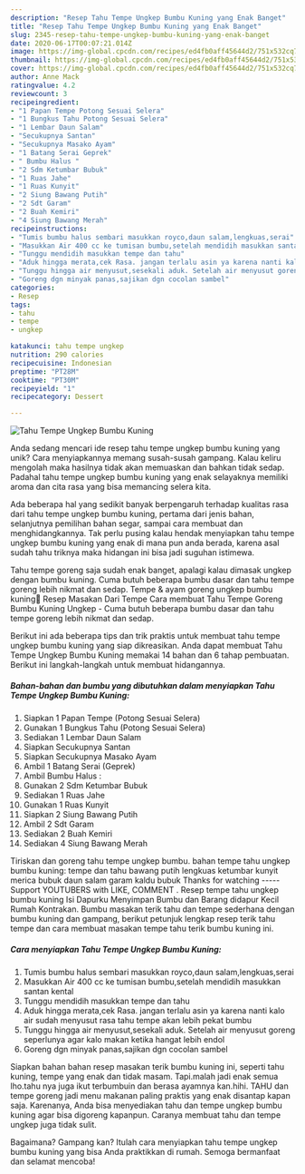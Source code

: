 ```yaml
---
description: "Resep Tahu Tempe Ungkep Bumbu Kuning yang Enak Banget"
title: "Resep Tahu Tempe Ungkep Bumbu Kuning yang Enak Banget"
slug: 2345-resep-tahu-tempe-ungkep-bumbu-kuning-yang-enak-banget
date: 2020-06-17T00:07:21.014Z
image: https://img-global.cpcdn.com/recipes/ed4fb0aff45644d2/751x532cq70/tahu-tempe-ungkep-bumbu-kuning-foto-resep-utama.jpg
thumbnail: https://img-global.cpcdn.com/recipes/ed4fb0aff45644d2/751x532cq70/tahu-tempe-ungkep-bumbu-kuning-foto-resep-utama.jpg
cover: https://img-global.cpcdn.com/recipes/ed4fb0aff45644d2/751x532cq70/tahu-tempe-ungkep-bumbu-kuning-foto-resep-utama.jpg
author: Anne Mack
ratingvalue: 4.2
reviewcount: 3
recipeingredient:
- "1 Papan Tempe Potong Sesuai Selera"
- "1 Bungkus Tahu Potong Sesuai Selera"
- "1 Lembar Daun Salam"
- "Secukupnya Santan"
- "Secukupnya Masako Ayam"
- "1 Batang Serai Geprek"
- " Bumbu Halus "
- "2 Sdm Ketumbar Bubuk"
- "1 Ruas Jahe"
- "1 Ruas Kunyit"
- "2 Siung Bawang Putih"
- "2 Sdt Garam"
- "2 Buah Kemiri"
- "4 Siung Bawang Merah"
recipeinstructions:
- "Tumis bumbu halus sembari masukkan royco,daun salam,lengkuas,serai"
- "Masukkan Air 400 cc ke tumisan bumbu,setelah mendidih masukkan santan kental"
- "Tunggu mendidih masukkan tempe dan tahu"
- "Aduk hingga merata,cek Rasa. jangan terlalu asin ya karena nanti kalo air sudah menyusut rasa tahu tempe akan lebih pekat bumbu"
- "Tunggu hingga air menyusut,sesekali aduk. Setelah air menyusut goreng seperlunya agar kalo makan ketika hangat lebih endol"
- "Goreng dgn minyak panas,sajikan dgn cocolan sambel"
categories:
- Resep
tags:
- tahu
- tempe
- ungkep

katakunci: tahu tempe ungkep 
nutrition: 290 calories
recipecuisine: Indonesian
preptime: "PT28M"
cooktime: "PT30M"
recipeyield: "1"
recipecategory: Dessert

---
```



![Tahu Tempe Ungkep Bumbu Kuning](https://img-global.cpcdn.com/recipes/ed4fb0aff45644d2/751x532cq70/tahu-tempe-ungkep-bumbu-kuning-foto-resep-utama.jpg)

Anda sedang mencari ide resep tahu tempe ungkep bumbu kuning yang unik? Cara menyiapkannya memang susah-susah gampang. Kalau keliru mengolah maka hasilnya tidak akan memuaskan dan bahkan tidak sedap. Padahal tahu tempe ungkep bumbu kuning yang enak selayaknya memiliki aroma dan cita rasa yang bisa memancing selera kita.

Ada beberapa hal yang sedikit banyak berpengaruh terhadap kualitas rasa dari tahu tempe ungkep bumbu kuning, pertama dari jenis bahan, selanjutnya pemilihan bahan segar, sampai cara membuat dan menghidangkannya. Tak perlu pusing kalau hendak menyiapkan tahu tempe ungkep bumbu kuning yang enak di mana pun anda berada, karena asal sudah tahu triknya maka hidangan ini bisa jadi suguhan istimewa.

Tahu tempe goreng saja sudah enak banget, apalagi kalau dimasak ungkep dengan bumbu kuning. Cuma butuh beberapa bumbu dasar dan tahu tempe goreng lebih nikmat dan sedap. Tempe &amp; ayam goreng ungkep bumbu kuning🍗 Resep Masakan Dari Tempe Cara membuat Tahu Tempe Goreng Bumbu Kuning Ungkep - Cuma butuh beberapa bumbu dasar dan tahu tempe goreng lebih nikmat dan sedap.


Berikut ini ada beberapa tips dan trik praktis untuk membuat tahu tempe ungkep bumbu kuning yang siap dikreasikan. Anda dapat membuat Tahu Tempe Ungkep Bumbu Kuning memakai 14 bahan dan 6 tahap pembuatan. Berikut ini langkah-langkah untuk membuat hidangannya.

<!--inarticleads1-->

##### Bahan-bahan dan bumbu yang dibutuhkan dalam menyiapkan Tahu Tempe Ungkep Bumbu Kuning:

1. Siapkan 1 Papan Tempe (Potong Sesuai Selera)
1. Gunakan 1 Bungkus Tahu (Potong Sesuai Selera)
1. Sediakan 1 Lembar Daun Salam
1. Siapkan Secukupnya Santan
1. Siapkan Secukupnya Masako Ayam
1. Ambil 1 Batang Serai (Geprek)
1. Ambil  Bumbu Halus :
1. Gunakan 2 Sdm Ketumbar Bubuk
1. Sediakan 1 Ruas Jahe
1. Gunakan 1 Ruas Kunyit
1. Siapkan 2 Siung Bawang Putih
1. Ambil 2 Sdt Garam
1. Sediakan 2 Buah Kemiri
1. Sediakan 4 Siung Bawang Merah


Tiriskan dan goreng tahu tempe ungkep bumbu. bahan tempe tahu ungkep bumbu kuning: tempe dan tahu bawang putih lengkuas ketumbar kunyit merica bubuk daun salam garam kaldu bubuk Thanks for watching ----- Support YOUTUBERS with LIKE, COMMENT . Resep tempe tahu ungkep bumbu kuning Isi Dapurku Menyimpan Bumbu dan Barang didapur Kecil Rumah Kontrakan. Bumbu masakan terik tahu dan tempe sederhana dengan bumbu kuning dan gampang, berikut petunjuk lengkap resep terik tahu tempe dan cara membuat masakan tempe tahu terik bumbu kuning ini. 

<!--inarticleads2-->

##### Cara menyiapkan Tahu Tempe Ungkep Bumbu Kuning:

1. Tumis bumbu halus sembari masukkan royco,daun salam,lengkuas,serai
1. Masukkan Air 400 cc ke tumisan bumbu,setelah mendidih masukkan santan kental
1. Tunggu mendidih masukkan tempe dan tahu
1. Aduk hingga merata,cek Rasa. jangan terlalu asin ya karena nanti kalo air sudah menyusut rasa tahu tempe akan lebih pekat bumbu
1. Tunggu hingga air menyusut,sesekali aduk. Setelah air menyusut goreng seperlunya agar kalo makan ketika hangat lebih endol
1. Goreng dgn minyak panas,sajikan dgn cocolan sambel


Siapkan bahan bahan resep masakan terik bumbu kuning ini, seperti tahu kuning, tempe yang enak dan tidak masam. Tapi.malah jadi enak semua lho.tahu nya juga ikut terbumbuin dan berasa ayamnya kan.hihi. TAHU dan tempe goreng jadi menu makanan paling praktis yang enak disantap kapan saja. Karenanya, Anda bisa menyediakan tahu dan tempe ungkep bumbu kuning agar bisa digoreng kapanpun. Caranya membuat tahu dan tempe ungkep juga tidak sulit. 

Bagaimana? Gampang kan? Itulah cara menyiapkan tahu tempe ungkep bumbu kuning yang bisa Anda praktikkan di rumah. Semoga bermanfaat dan selamat mencoba!
